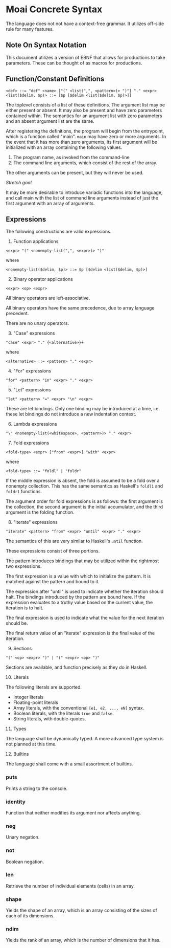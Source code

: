 # Moai Concrete Syntax

The language does not not have a context-free grammar. It utilizes off-side rule for many features.

## Note On Syntax Notation

This document utilizes a version of EBNF that allows for productions to take parameters. These can be
thought of as macros for productions.


## Function/Constant Definitions

```
<def> ::= "def" <name> ["(" <list(",", <pattern>)> ")"] "." <expr>
<list($delim, $p)> ::= [$p [$delim <list($delim, $p)>]]
```


The toplevel consists of a list of these definitions. The argument list may be either present or absent. It
may also be present and have zero parameters contained within. The semantics for an argument list with zero
parameters and an absent argument list are the same.

After registering the definitions, the program will begin from the entrypoint, which is a function called "main".
`main` may have zero or more arguments. In the event that it has more than zero arguments,
its first argument will be initialized with an array containing the following values.

1. The program name, as invoked from the command-line
2. The command line arguments, which consist of the rest of the array.


The other arguments can be present, but they will never be used.

*Stretch goal.*

It may be more desirable to introduce variadic functions into the language, and call main with the
list of command line arguments instead of just the first argument with an array of arguments.


## Expressions

The following constructions are valid expressions.

1. Function applications

```
<expr> "(" <nonempty-list(",", <expr>)> ")"
```

where

```
<nonempty-list($delim, $p)> ::= $p [$delim <list($delim, $p)>]
```


2. Binary operator applications

```
<expr> <op> <expr>
```

All binary operators are left-associative.

All binary operators have the same precedence, due to array language precedent.

There are no unary operators.


3. "Case" expressions

```
"case" <expr> "." {<alternative>}+
```

where

```
<alternative> ::= <pattern> "." <expr>
```


4. "For" expressions

```
"for" <pattern> "in" <expr> "." <expr>
```


5. "Let" expressions

```
"let" <pattern> "=" <expr> "\n" <expr>
```

These are let bindings. Only one binding may be introduced at a time, i.e. these let bindings do not introduce a new indentation context.


6. Lambda expressions

```
"\" <nonempty-list(<whitespace>, <pattern>)> "." <expr>
```


7. Fold expressions

```
<fold-type> <expr> ["from" <expr>] "with" <expr>
```

where

```
<fold-type> ::= "foldl" | "foldr"
```

If the middle expression is absent, the fold is assumed to be a fold over a nonempty collection. This has the
same semantics as Haskell's `foldl1` and `foldr1` functions.

The argument order for fold expressions is as follows: the first argument is the collection, the second argument
is the initial accumulator, and the third argument is the folding function.

8. "iterate" expressions

```
"iterate" <pattern> "from" <expr> "until" <expr> "." <expr>
```

The semantics of this are very similar to Haskell's `until` function.

These expressions consist of three portions.

The pattern introduces bindings that may be utilized within the rightmost two expressions.

The first expression is a value with which to initialize the pattern. It is matched against the pattern and bound to it.

The expression after "until" is used to indicate whether the iteration should halt. The bindings introduced by the pattern are bound here. If the expression evaluates to a truthy value based on the
current value, the iteration is to halt.

The final expression is used to indicate what the value for the next iteration should be.

The final return value of an "iterate" expression is the final value of the iteration.


9. Sections

```
"(" <op> <expr> ")" | "(" <expr> <op> ")"
```

Sections are available, and function precisely as they do in Haskell.


10. Literals

The following literals are supported.

* Integer literals
* Floating-point literals
* Array literals, with the conventional `[e1, e2, ..., eN]` syntax.
* Boolean literals, with the literals `true` and `false`.
* String literals, with double-quotes.


11. Types

The language shall be dynamically typed. A more advanced type system is not planned at this time.


12. Builtins

The language shall come with a small assortment of builtins.

### puts

Prints a string to the console.


### identity

Function that neither modifies its argument nor affects anything.


### neg

Unary negation.


### not

Boolean negation.


### len

Retrieve the number of individual elements (cells) in an array.


### shape

Yields the shape of an array, which is an array consisting of the sizes of each of its dimensions.


### ndim

Yields the rank of an array, which is the number of dimensions that it has.
